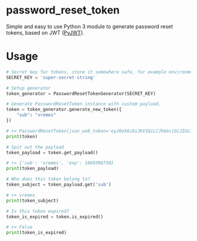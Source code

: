 # password_reset_token

Simple and easy to use Python 3 module to generate password reset tokens, based on JWT ([PyJWT](https://github.com/jpadilla/pyjwt)).

# Usage

```py
# Secret key for tokens, store it somewhere safe, for example environment variable.
SECRET_KEY = 'super-secret-string'

# Setup generator
token_generator = PasswordResetTokenGenerator(SECRET_KEY)

# Generate PasswordResetToken instance with custom payload.
token = token_generator.generate_new_token({
    "sub": "vremes"
})

# >> PasswordResetToken(json_web_token='eyJ0eXAiOiJKV1QiLCJhbGciOiJIUzI1NiJ9.eyJzdWIiOiJ2cmVtZXMiLCJleHAiOjE2NjAzOTY3MjR9.F8bHjTCnw46SoCU9LzqCIpmW9tv4Uhtp5NAZUKIotIM', secret='super-secret-string', algorithm='HS256')
print(token)

# Spit out the payload 
token_payload = token.get_payload()

# >> {'sub': 'vremes', 'exp': 1660396750}
print(token_payload)

# Who does this token belong to?
token_subject = token_payload.get('sub')

# >> vremes
print(token_subject)

# Is this token expired?
token_is_expired = token.is_expired()

# >> False
print(token_is_expired)
```
